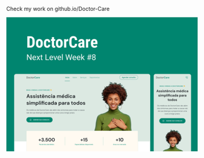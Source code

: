 Check my work on <a url="https://eduhrodrigues.github.io/Doctor-Care/"> github.io/Doctor-Care

<img src="assets/coverPNG.png" alt="capa da página Doctor Care.">